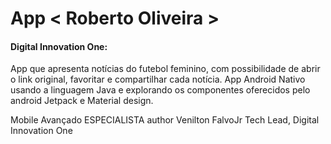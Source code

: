 # App < Roberto Oliveira >

#### Digital Innovation One:

App que apresenta notícias do futebol feminino, com possibilidade de abrir o link original, 
favoritar e compartilhar cada notícia. App Android Nativo usando a linguagem Java 
e explorando os componentes oferecidos pelo android Jetpack e Material design.


Mobile
Avançado
ESPECIALISTA
author
Venilton FalvoJr
Tech Lead, Digital Innovation One